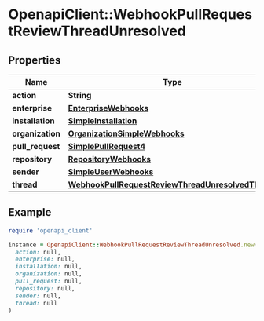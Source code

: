 # OpenapiClient::WebhookPullRequestReviewThreadUnresolved

## Properties

| Name | Type | Description | Notes |
| ---- | ---- | ----------- | ----- |
| **action** | **String** |  |  |
| **enterprise** | [**EnterpriseWebhooks**](EnterpriseWebhooks.md) |  | [optional] |
| **installation** | [**SimpleInstallation**](SimpleInstallation.md) |  | [optional] |
| **organization** | [**OrganizationSimpleWebhooks**](OrganizationSimpleWebhooks.md) |  | [optional] |
| **pull_request** | [**SimplePullRequest4**](SimplePullRequest4.md) |  |  |
| **repository** | [**RepositoryWebhooks**](RepositoryWebhooks.md) |  |  |
| **sender** | [**SimpleUserWebhooks**](SimpleUserWebhooks.md) |  | [optional] |
| **thread** | [**WebhookPullRequestReviewThreadUnresolvedThread**](WebhookPullRequestReviewThreadUnresolvedThread.md) |  |  |

## Example

```ruby
require 'openapi_client'

instance = OpenapiClient::WebhookPullRequestReviewThreadUnresolved.new(
  action: null,
  enterprise: null,
  installation: null,
  organization: null,
  pull_request: null,
  repository: null,
  sender: null,
  thread: null
)
```

